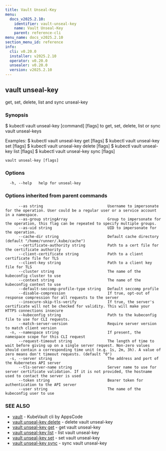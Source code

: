 ```yaml
---
title: Vault Unseal-Key
menu:
  docs_v2025.2.10:
    identifier: vault-unseal-key
    name: Vault Unseal-Key
    parent: reference-cli
menu_name: docs_v2025.2.10
section_menu_id: reference
info:
  cli: v0.20.0
  installer: v2025.2.10
  operator: v0.20.0
  unsealer: v0.20.0
  version: v2025.2.10
---
```


## vault unseal-key

get, set, delete, list and sync unseal-key

### Synopsis


$ kubectl vault unseal-key [command] [flags] to get, set, delete, list or sync vault unseal-keys

Examples:
 $ kubectl vault unseal-key get [flags]
 $ kubectl vault unseal-key set [flags]
 $ kubectl vault unseal-key delete [flags]
 $ kubectl vault unseal-key list [flags]
 $ kubectl vault unseal-key sync [flags]


```
vault unseal-key [flags]
```

### Options

```
  -h, --help   help for unseal-key
```

### Options inherited from parent commands

```
      --as string                             Username to impersonate for the operation. User could be a regular user or a service account in a namespace.
      --as-group stringArray                  Group to impersonate for the operation, this flag can be repeated to specify multiple groups.
      --as-uid string                         UID to impersonate for the operation.
      --cache-dir string                      Default cache directory (default "/home/runner/.kube/cache")
      --certificate-authority string          Path to a cert file for the certificate authority
      --client-certificate string             Path to a client certificate file for TLS
      --client-key string                     Path to a client key file for TLS
      --cluster string                        The name of the kubeconfig cluster to use
      --context string                        The name of the kubeconfig context to use
      --default-seccomp-profile-type string   Default seccomp profile
      --disable-compression                   If true, opt-out of response compression for all requests to the server
      --insecure-skip-tls-verify              If true, the server's certificate will not be checked for validity. This will make your HTTPS connections insecure
      --kubeconfig string                     Path to the kubeconfig file to use for CLI requests.
      --match-server-version                  Require server version to match client version
  -n, --namespace string                      If present, the namespace scope for this CLI request
      --request-timeout string                The length of time to wait before giving up on a single server request. Non-zero values should contain a corresponding time unit (e.g. 1s, 2m, 3h). A value of zero means don't timeout requests. (default "0")
  -s, --server string                         The address and port of the Kubernetes API server
      --tls-server-name string                Server name to use for server certificate validation. If it is not provided, the hostname used to contact the server is used
      --token string                          Bearer token for authentication to the API server
      --user string                           The name of the kubeconfig user to use
```

### SEE ALSO

* [vault](/docs/v2025.2.10/reference/cli/vault)	 - KubeVault cli by AppsCode
* [vault unseal-key delete](/docs/v2025.2.10/reference/cli/vault_unseal-key_delete)	 - delete vault unseal-key
* [vault unseal-key get](/docs/v2025.2.10/reference/cli/vault_unseal-key_get)	 - get vault unseal-key
* [vault unseal-key list](/docs/v2025.2.10/reference/cli/vault_unseal-key_list)	 - list vault unseal-key
* [vault unseal-key set](/docs/v2025.2.10/reference/cli/vault_unseal-key_set)	 - set vault unseal-key
* [vault unseal-key sync](/docs/v2025.2.10/reference/cli/vault_unseal-key_sync)	 - sync vault unseal-key

